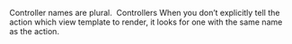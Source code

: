 Controller names are plural. 
Controllers
When you don’t explicitly tell the action which view template to render, it looks for one with the same name as the action. 
